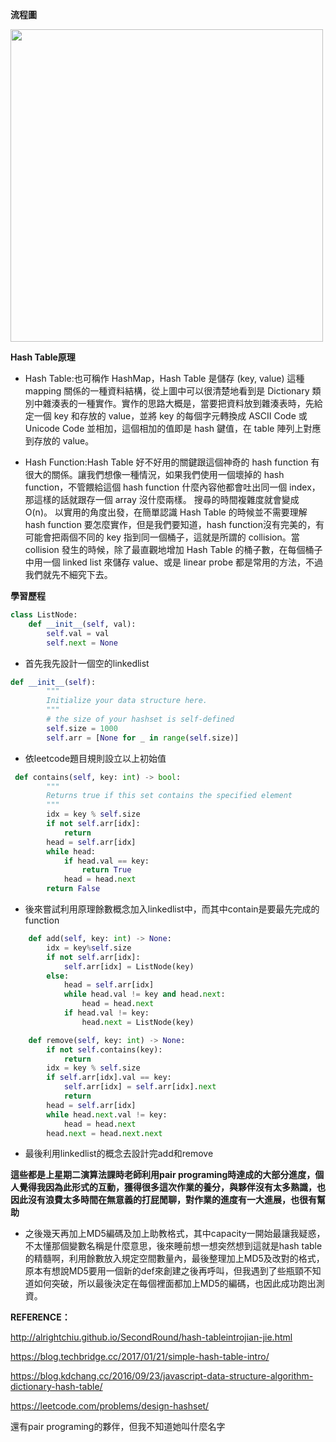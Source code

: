 **流程圖**




<img src='https://github.com/yen880405/yenlin/blob/master/image/hashtable.jpg' height=500 weight =500>





**Hash Table原理**

* Hash Table:也可稱作 HashMap，Hash Table 是儲存 (key, value) 這種 mapping 關係的一種資料結構，從上圖中可以很清楚地看到是 Dictionary 類別中雜湊表的一種實作。實作的思路大概是，當要把資料放到雜湊表時，先給定一個 key 和存放的 value，並將 key 的每個字元轉換成 ASCII Code 或 Unicode Code 並相加，這個相加的值即是 hash 鍵值，在 table 陣列上對應到存放的 value。

* Hash Function:Hash Table 好不好用的關鍵跟這個神奇的 hash function 有很大的關係。讓我們想像一種情況，如果我們使用一個壞掉的 hash function，不管餵給這個 hash function 什麼內容他都會吐出同一個 index，那這樣的話就跟存一個 array 沒什麼兩樣。 搜尋的時間複雜度就會變成 O(n)。
以實用的角度出發，在簡單認識 Hash Table 的時候並不需要理解 hash function 要怎麼實作，但是我們要知道，hash function沒有完美的，有可能會把兩個不同的 key 指到同一個桶子，這就是所謂的 collision。當 collision 發生的時候，除了最直觀地增加 Hash Table 的桶子數，在每個桶子中用一個 linked list 來儲存 value、或是 linear probe 都是常用的方法，不過我們就先不細究下去。


**學習歷程**

```python
class ListNode:
    def __init__(self, val):
        self.val = val
        self.next = None
```


* 首先我先設計一個空的linkedlist

```python
def __init__(self):
        """
        Initialize your data structure here.
        """
		# the size of your hashset is self-defined
        self.size = 1000
        self.arr = [None for _ in range(self.size)]
```

* 依leetcode題目規則設立以上初始值


```python
 def contains(self, key: int) -> bool:
        """
        Returns true if this set contains the specified element
        """
        idx = key % self.size
        if not self.arr[idx]:
            return
        head = self.arr[idx]
        while head:
            if head.val == key:
                return True
            head = head.next
        return False
```


* 後來嘗試利用原理餘數概念加入linkedlist中，而其中contain是要最先完成的function


```python
    def add(self, key: int) -> None:
        idx = key%self.size
        if not self.arr[idx]:
            self.arr[idx] = ListNode(key)
        else:
            head = self.arr[idx]
            while head.val != key and head.next:
                head = head.next
            if head.val != key:
                head.next = ListNode(key)

    def remove(self, key: int) -> None:
        if not self.contains(key):
            return
        idx = key % self.size
        if self.arr[idx].val == key:
            self.arr[idx] = self.arr[idx].next
            return
        head = self.arr[idx]
        while head.next.val != key:
            head = head.next
        head.next = head.next.next
```

* 最後利用linkedlist的概念去設計完add和remove

**這些都是上星期二演算法課時老師利用pair programing時達成的大部分進度，個人覺得我因為此形式的互動，獲得很多這次作業的養分，與夥伴沒有太多熟識，也因此沒有浪費太多時間在無意義的打屁閒聊，對作業的進度有一大進展，也很有幫助**

* 之後幾天再加上MD5編碼及加上助教格式，其中capacity一開始最讓我疑惑，不太懂那個變數名稱是什麼意思，後來睡前想一想突然想到這就是hash table的精髓啊，利用餘數放入規定空間數量內，最後整理加上MD5及改對的格式，原本有想說MD5要用一個新的def來創建之後再呼叫，但我遇到了些瓶頸不知道如何突破，所以最後決定在每個裡面都加上MD5的編碼，也因此成功跑出測資。

**REFERENCE：**

http://alrightchiu.github.io/SecondRound/hash-tableintrojian-jie.html

https://blog.techbridge.cc/2017/01/21/simple-hash-table-intro/

https://blog.kdchang.cc/2016/09/23/javascript-data-structure-algorithm-dictionary-hash-table/

https://leetcode.com/problems/design-hashset/

還有pair programing的夥伴，但我不知道她叫什麼名字
